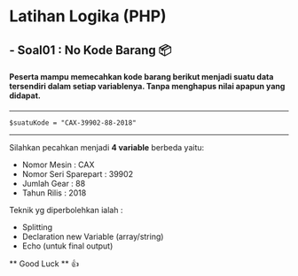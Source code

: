 
# Latihan Logika (PHP)

## - Soal01 : No Kode Barang :package:

#### Peserta mampu memecahkan kode barang berikut menjadi suatu data tersendiri dalam setiap variablenya. Tanpa menghapus nilai apapun yang didapat.

--------------------------------------------

```
$suatuKode = "CAX-39902-88-2018"
```
--------------------------------------------


Silahkan pecahkan menjadi **4 variable** berbeda yaitu:
- Nomor Mesin : CAX
- Nomor Seri Sparepart : 39902
- Jumlah Gear : 88
- Tahun Rilis : 2018

Teknik yg diperbolehkan ialah :
- Splitting
- Declaration new Variable (array/string)
- Echo (untuk final output)


** Good Luck ** :+1: